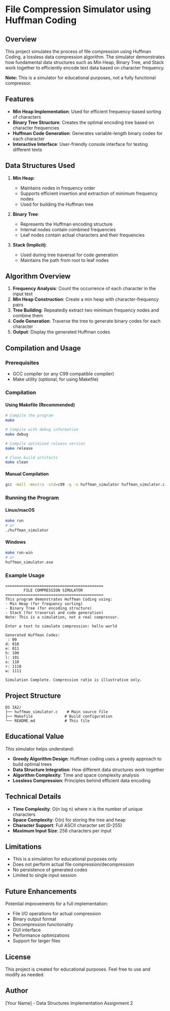 # File Compression Simulator using Huffman Coding

## Overview

This project simulates the process of file compression using Huffman Coding, a lossless data compression algorithm. The simulator demonstrates how fundamental data structures such as Min Heap, Binary Tree, and Stack work together to efficiently encode text data based on character frequency.

**Note:** This is a simulator for educational purposes, not a fully functional compressor.

## Features

- **Min Heap Implementation**: Used for efficient frequency-based sorting of characters
- **Binary Tree Structure**: Creates the optimal encoding tree based on character frequencies
- **Huffman Code Generation**: Generates variable-length binary codes for each character
- **Interactive Interface**: User-friendly console interface for testing different texts

## Data Structures Used

1. **Min Heap**: 
   - Maintains nodes in frequency order
   - Supports efficient insertion and extraction of minimum frequency nodes
   - Used for building the Huffman tree

2. **Binary Tree**:
   - Represents the Huffman encoding structure
   - Internal nodes contain combined frequencies
   - Leaf nodes contain actual characters and their frequencies

3. **Stack (Implicit)**:
   - Used during tree traversal for code generation
   - Maintains the path from root to leaf nodes

## Algorithm Overview

1. **Frequency Analysis**: Count the occurrence of each character in the input text
2. **Min Heap Construction**: Create a min heap with character-frequency pairs
3. **Tree Building**: Repeatedly extract two minimum frequency nodes and combine them
4. **Code Generation**: Traverse the tree to generate binary codes for each character
5. **Output**: Display the generated Huffman codes

## Compilation and Usage

### Prerequisites
- GCC compiler (or any C99 compatible compiler)
- Make utility (optional, for using Makefile)

### Compilation

#### Using Makefile (Recommended)
```bash
# Compile the program
make

# Compile with debug information
make debug

# Compile optimized release version
make release

# Clean build artifacts
make clean
```

#### Manual Compilation
```bash
gcc -Wall -Wextra -std=c99 -g -o huffman_simulator huffman_simulator.c
```

### Running the Program

#### Linux/macOS
```bash
make run
# or
./huffman_simulator
```

#### Windows
```bash
make run-win
# or
huffman_simulator.exe
```

### Example Usage

```
===========================================
        FILE COMPRESSION SIMULATOR         
===========================================
This program demonstrates Huffman Coding using:
- Min Heap (for frequency sorting)
- Binary Tree (for encoding structure)
- Stack (for traversal and code generation)
Note: This is a simulation, not a real compressor.

Enter a text to simulate compression: hello world

Generated Huffman Codes:
 : 00
d: 010
e: 011
h: 100
l: 101
o: 110
r: 1110
w: 1111

Simulation Complete. Compression ratio is illustrative only.
```

## Project Structure

```
DS IA2/
├── huffman_simulator.c    # Main source file
├── Makefile              # Build configuration
└── README.md             # This file
```

## Educational Value

This simulator helps understand:

- **Greedy Algorithm Design**: Huffman coding uses a greedy approach to build optimal trees
- **Data Structure Integration**: How different data structures work together
- **Algorithm Complexity**: Time and space complexity analysis
- **Lossless Compression**: Principles behind efficient data encoding

## Technical Details

- **Time Complexity**: O(n log n) where n is the number of unique characters
- **Space Complexity**: O(n) for storing the tree and heap
- **Character Support**: Full ASCII character set (0-255)
- **Maximum Input Size**: 256 characters per input

## Limitations

- This is a simulation for educational purposes only
- Does not perform actual file compression/decompression
- No persistence of generated codes
- Limited to single input session

## Future Enhancements

Potential improvements for a full implementation:

- File I/O operations for actual compression
- Binary output format
- Decompression functionality
- GUI interface
- Performance optimizations
- Support for larger files

## License

This project is created for educational purposes. Feel free to use and modify as needed.

## Author

[Your Name] - Data Structures Implementation Assignment 2
